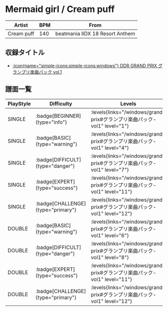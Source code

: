 # Mermaid girl / Cream puff

|Artist|BPM|From|
|------|---|----|
|Cream puff|140|beatmania IIDX 18 Resort Anthem|

## 収録タイトル

- [:icon{name="simple-icons:simple-icons:windows"} DDR GRAND PRIX グランプリ楽曲パック vol.1](/windows/grand-prix#グランプリ楽曲パック-vol1)

## 譜面一覧

|PlayStyle|Difficulty|Levels|Notes|Movie|
|---------|----------|------|-----|-----|
|SINGLE| :badge[BEGINNER]{type="info"}| :levels{links="/windows/grand-prix#グランプリ楽曲パック-vol1" level="1"}|99/4||
|SINGLE| :badge[BASIC]{type="warning"}| :levels{links="/windows/grand-prix#グランプリ楽曲パック-vol1" level="4"}|180/8||
|SINGLE| :badge[DIFFICULT]{type="danger"}| :levels{links="/windows/grand-prix#グランプリ楽曲パック-vol1" level="7"}|258/3||
|SINGLE| :badge[EXPERT]{type="success"}| :levels{links="/windows/grand-prix#グランプリ楽曲パック-vol1" level="11"}|368/0||
|SINGLE| :badge[CHALLENGE]{type="primary"}| :levels{links="/windows/grand-prix#グランプリ楽曲パック-vol1" level="12"}|343/0(37)||
|DOUBLE| :badge[BASIC]{type="warning"}| :levels{links="/windows/grand-prix#グランプリ楽曲パック-vol1" level="6"}|207/2||
|DOUBLE| :badge[DIFFICULT]{type="danger"}| :levels{links="/windows/grand-prix#グランプリ楽曲パック-vol1" level="8"}|256/7||
|DOUBLE| :badge[EXPERT]{type="success"}| :levels{links="/windows/grand-prix#グランプリ楽曲パック-vol1" level="11"}|336/1||
|DOUBLE| :badge[CHALLENGE]{type="primary"}| :levels{links="/windows/grand-prix#グランプリ楽曲パック-vol1" level="12"}|323/1(29)||
